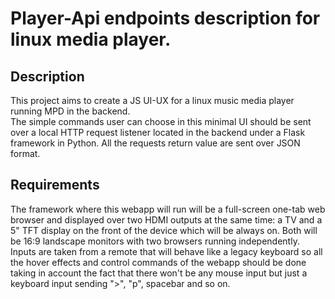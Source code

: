 # Player-Api endpoints description for linux media player.

## Description
This project aims to create a JS UI-UX for a linux music media player running MPD in the backend. <br>
The simple commands user can choose in this minimal UI should be sent over a local HTTP request listener located in the backend under a Flask framework in Python. All the requests return value are sent over JSON format. <br>

## Requirements
The framework where this webapp will run will be a full-screen one-tab web browser and displayed over two HDMI outputs at the same time: a TV and a 5" TFT display on the front of the device which will be always on. Both will be 16:9 landscape monitors with two browsers running independently.<br>
Inputs are taken from a remote that will behave like a legacy keyboard so all the hover effects and control commands of the webapp should be done taking in account the fact that there won't be any mouse input but just a keyboard input sending ">", "p", spacebar and so on.<br>
